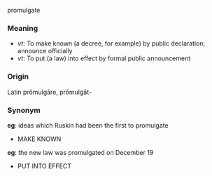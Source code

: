 promulgate
### Meaning
+ _vt_: To make known (a decree, for example) by public declaration; announce officially
+ _vt_: To put (a law) into effect by formal public announcement

### Origin

Latin prōmulgāre, prōmulgāt-

### Synonym

__eg__: ideas which Ruskin had been the first to promulgate

+ MAKE KNOWN

__eg__: the new law was promulgated on December 19

+ PUT INTO EFFECT


